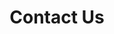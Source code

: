 ---
layout: 'layouts/base.html'
eleventyNavigation:
  key: contact
  title: Contact
  order: 4
title: 'Contact Us'
---
